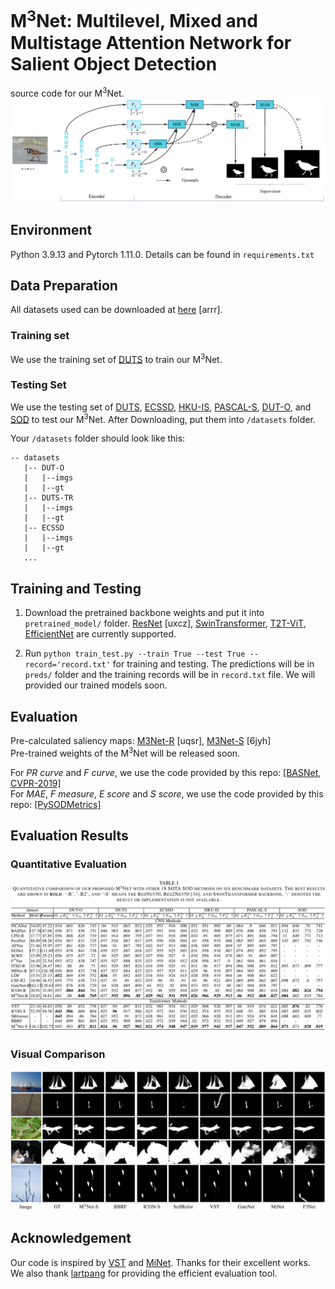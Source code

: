 # M<sup>3</sup>Net: Multilevel, Mixed and Multistage Attention Network for Salient Object Detection
source code for our M<sup>3</sup>Net. 
![](./figures/Overview.png)

## Environment

Python 3.9.13 and Pytorch 1.11.0. Details can be found in `requirements.txt`

## Data Preparation
All datasets used can be downloaded at [here](https://pan.baidu.com/s/1fw4uB6W8psX7roBOgbbXyA) [arrr].

### Training set
We use the training set of [DUTS](http://saliencydetection.net/duts/) to train our M<sup>3</sup>Net. 

### Testing Set
We use the testing set of [DUTS](http://saliencydetection.net/duts/), [ECSSD](http://www.cse.cuhk.edu.hk/leojia/projects/hsaliency/dataset.html), [HKU-IS](https://i.cs.hku.hk/~gbli/deep_saliency.html), [PASCAL-S](http://cbi.gatech.edu/salobj/), [DUT-O](http://saliencydetection.net/dut-omron/), and [SOD](http://elderlab.yorku.ca/SOD.) to test our M<sup>3</sup>Net. After Downloading, put them into `/datasets` folder.

Your `/datasets` folder should look like this:

````
-- datasets
   |-- DUT-O
   |   |--imgs
   |   |--gt
   |-- DUTS-TR
   |   |--imgs
   |   |--gt
   |-- ECSSD
   |   |--imgs
   |   |--gt
   ...
````

## Training and Testing
1. Download the pretrained backbone weights and put it into `pretrained_model/` folder. [ResNet](https://pan.baidu.com/s/1JBEa06CT4hYh8hR7uuJ_3A) [uxcz], [SwinTransformer](https://github.com/microsoft/Swin-Transformer), [T2T-ViT](https://github.com/yitu-opensource/T2T-ViT), [EfficientNet](https://github.com/lukemelas/EfficientNet-PyTorch) are currently supported. 

2. Run `python train_test.py --train True --test True --record='record.txt'` for training and testing. The predictions will be in `preds/` folder and the training records will be in `record.txt` file.
We will provided our trained models soon. 

## Evaluation
Pre-calculated saliency maps: [M3Net-R](https://pan.baidu.com/s/1q4Sp_M-Ph58OsCX1f_c0Ow) [uqsr], [M3Net-S](https://pan.baidu.com/s/1m1jF69FaavK4vbPp3B6AcQ) [6jyh]\
Pre-trained weights of the M<sup>3</sup>Net will be released soon. 

For *PR curve* and *F curve*, we use the code provided by this repo: [[BASNet, CVPR-2019]](https://github.com/xuebinqin/Binary-Segmentation-Evaluation-Tool)\
For *MAE*, *F measure*, *E score* and *S score*, we use the code provided by this repo: [[PySODMetrics]](https://github.com/lartpang/PySODMetrics)

## Evaluation Results
### Quantitative Evaluation
![](./figures/Quantitative_comparison.png)
### Visual Comparison
![](./figures/Visual_comparison.png)

## Acknowledgement
Our code is inspired by [VST](https://github.com/nnizhang/VST) and [MiNet](https://github.com/lartpang/MINet). Thanks for their excellent works.
We also thank [lartpang](https://github.com/lartpang/PySODMetrics) for providing the efficient evaluation tool. 

<!--
## Citation
If you think our work is helpful, please cite 
```

```
-->
